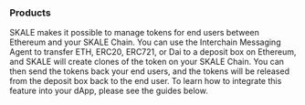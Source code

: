 ### Products

SKALE makes it possible to manage tokens for end users between Ethereum and your SKALE Chain. You can use the Interchain Messaging Agent to transfer ETH, ERC20, ERC721, or Dai to a deposit box on Ethereum, and SKALE will create clones of the token on your SKALE Chain. You can then send the tokens back your end users, and the tokens will be released from the deposit box back to the end user. To learn how to integrate this feature into your dApp, please see the guides below.
